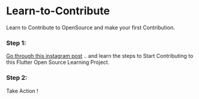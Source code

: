 # Learn-to-Contribute
 Learn to Contribute to OpenSource and make your first Contribution.

### Step 1:
 [Go through this instagram post](http://instagram.com/theflutterway)
 .. and learn the steps to Start Contributing to this Flutter Open Source Learning Project.
 
### Step 2:
 Take Action !
